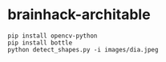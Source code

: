 # brainhack-architable

```
pip install opencv-python
pip install bottle
python detect_shapes.py -i images/dia.jpeg
```

